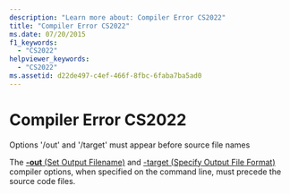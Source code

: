 ```yaml
---
description: "Learn more about: Compiler Error CS2022"
title: "Compiler Error CS2022"
ms.date: 07/20/2015
f1_keywords: 
  - "CS2022"
helpviewer_keywords: 
  - "CS2022"
ms.assetid: d22de497-c4ef-466f-8fbc-6faba7ba5ad0
---
```

# Compiler Error CS2022

Options '/out' and '/target' must appear before source file names  
  
 The [**-out** (Set Output Filename)](../language-reference/compiler-options/output.md#outputassembly) and [-target (Specify Output File Format)](../language-reference/compiler-options/output.md#targettype) compiler options, when specified on the command line, must precede the source code files.
